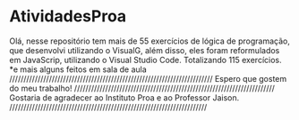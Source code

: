 # AtividadesProa
Olá, nesse repositório tem mais de 55 exercícios de lógica de programação, que desenvolvi utilizando o VisualG, além disso, eles foram reformulados em
JavaScrip, utilizando o Visual Studio Code. Totalizando 115 exercícios. *e mais alguns feitos em sala de aula
////////////////////////////////////////////////////////////////////////
Espero que gostem do meu trabalho!
///////////////////////////////////////////////////////////////////////
Gostaria de agradecer ao Instituto Proa e ao Professor Jaison.
//////////////////////////////////////////////////////////////////////
